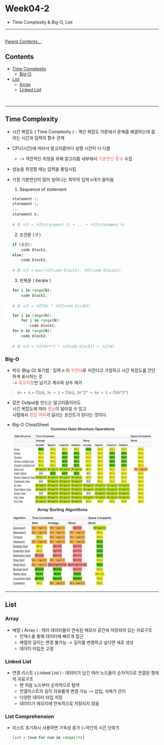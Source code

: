 # Week04-2
-   Time Complexity & Big-O, List

-----

<br>[Parent Contents...](../../../README.md/#til-today-i-learned)

## Contents
- [Time Complexity](#time-complexity)
    + [Big-O](#big-o)
- [List](#list)
    + [Array](#array)
    + [Linked List](#linked-list)

<br>

-----

## Time Complexity
-   시간 복잡도 ( Time Complexity ) - 계산 복잡도 이론에서 문제를 해결하는데 걸리는 시간과 입력의 함수 관계
-   CPU(시간)에 따라서 알고리즘마다 실행 시간이 다 다름
    +   -> 객관적인 측정을 위해 알고리즘 내부에서 <span style = "color:#FF5353;">기본연산 횟수</span> 수집
-   성능을 측정할 때는 입력을 통일시킴
-   가장 기본연산이 많이 일어나는 최악의 입력 n개가 들어옴

    1.  Sequence of statement
    ```python
    statement 1;
    statement 1;
    ...
    statement k;
    
    # 총 시간 = 시간(statement 1) + ... + 시간(statement k)
    ```
    

    2.  조건문 ( if )
    ```python
    if (조건):
        code block1;
    else:
        code block2;
    
    # 총 시간 = max(시간(code block1), 시간(code block2))
    ```

    3.  반복문 ( iterate )
    ```python
    for i in range(N):
        code block1;
    
    # 총 시간 = 시간(N) * 시간(code blcok1)
    ```
    ```python
    for i in range(N):
        for j in range(N):
            code block1;
    for k in range(N):
        code block2;
    
    # 총 시간 = 시간(N)**2 * 시간code block1) + 시간(N)
    ```

### Big-O
-   빅오 (Big-O) 표기법
: 입력 n 이 <span style = "color:#FF5353;">무한대</span>로 커진다고 가정하고 시간 복잡도를 간단하게 표시하는 것
<br> -> <span style = "color:#FF5353;">최고차항</span>만 남기고 계수와 상수 제거

>   `6n + 4` = O(n), `3n + 2` = O(n), `3`n^2^` + 6n + 1` = O(n^2^)

-   같은 Output을 만드는 알고리즘이라도
    <br>시간 복잡도에 따라 <span style = "color:#FF5353;">성능</span>이 달라질 수 있고
    <br>시험에서 <span style = "color:#FF5353;">정답 여부</span>가 갈리는 포인트가 된다는 것이다.

-   Big-O CheatSheet<br>
    ![Common Data Structure Operations](assets/01.png)
    ![Array Sorting Algorithms](assets/02.png)
    
-----

## List

### Array
-   배열 ( Array ) : 여러 데이터들이 연속된 메모리 공간에 저장되어 있는 자료구조
    +   인덱스를 통해 데이터에 빠르게 접근
    +   배열의 길이는 변경 불가능 -> 길이를 변경하고 싶다면 새로 생성
    +   데이터 타입은 고정

### Linked List
-   연결 리스트 ( Linked List ) : 데이터가 담긴 여러 노드들이 순차적으로 연결된 형태의 자료구조
    +   맨 처음 노드부터 순차적으로 탐색
    +   연결리스트의 길이 자유롭게 변경 가능 -> 삽입, 삭제가 관리
    +   다양한 데이터 타입 저장
    +   데이터가 메모리에 연속적으로 저장되지 않음

### List Comprehension
-   리스트 초기화시 사용하면 가독성 증가 (+약간의 시간 단축?)
    ```python
    list = [num for num in range(10)]
    ```